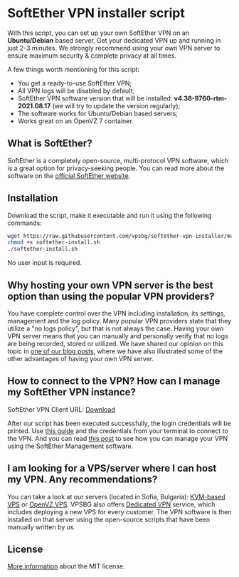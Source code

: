 
# SoftEther VPN installer script

With this script, you can set up your own SoftEther VPN on an **Ubuntu/Debian** based server. Get your dedicated VPN up and running in just 2-3 minutes. We strongly recommend using your own VPN server to ensure maximum security & complete privacy at all times.

A few things worth mentioning for this script:
 - You get a ready-to-use SoftEther VPN;
 - All VPN logs will be disabled by default;
 - SoftEther VPN software version that will be installed: **v4.38-9760-rtm-2021.08.17** (we will try to update the version regularly);
 - The software works for Ubuntu/Debian based servers;
 - Works great on an OpenVZ 7 container.

 ## What is SoftEther?
 SoftEther is a completely open-source, multi-protocol VPN software, which is a great option for privacy-seeking people. You can read more about the software on the [official SoftEther website](https://www.softether.org/).

 ## Installation
Download the script, make it executable and run it using the following commands:
 ```bash
wget https://raw.githubusercontent.com/vpsbg/softether-vpn-installer/master/softether-install.sh
chmod +x softether-install.sh
./softether-install.sh
```
No user input is required.

## Why hosting your own VPN server is the best option than using the popular VPN providers?
You have complete control over the VPN including installation, its settings, management and the log policy. Many popular VPN providers state that they utilize a "no logs policy", but that is not always the case. Having your own VPN server means that you can manually and personally verify that no logs are being recorded, stored or utilized. We have shared our opinion on this topic in [one of our blog posts](https://www.vpsbg.eu/blog/vpn-on-vps-is-better-than-vpn-service), where we have also illustrated some of the other advantages of having your own VPN server.

## How to connect to the VPN? How can I manage my SoftEther VPN instance? 
SoftEther VPN Client URL: [Download](https://www.softether-download.com/en.aspx?product=softether)

After our script has been executed successfully, the login credentials will be printed. Use [this guide](https://www.vpsbg.eu/docs/how-to-connect-desktop-softether-dedicated-vpn-server) and the credentials from your terminal to connect to the VPN. And you can read [this post](https://www.vpsbg.eu/docs/how-to-manage-your-dedicated-softether-vpn-server) to see how you can manage your VPN using the SoftEther Management software.

## I am looking for a VPS/server where I can host my VPN. Any recommendations?
You can take a look at our servers (located in Sofia, Bulgaria): [KVM-based VPS](https://www.vpsbg.eu/kvm-vps) or [OpenVZ VPS](https://www.vpsbg.eu/ssd-vps). VPSBG also offers [Dedicated VPN](https://www.vpsbg.eu/dedicated-vpn-servers) service, which includes deploying a new VPS for every customer. The VPN software is then installed on that server using the open-source scripts that have been manually written by us.

## License
[More information](https://raw.githubusercontent.com/vpsbg/softether-vpn-installer/master/LICENSE) about the MIT license.
